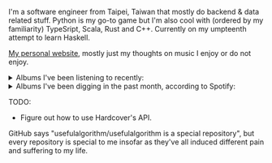 I'm a software engineer from Taipei, Taiwan that mostly do backend & data related stuff. Python is my go-to game but I'm also cool with (ordered by my familiarity) TypeSript, Scala, Rust and C++. Currently on my umpteenth attempt to learn Haskell.

[My personal website](https://usefulalgorithm.github.io/), mostly just my thoughts on music I enjoy or do not enjoy.

<details>
<summary>Albums I've been listening to recently:</summary>

- I LAY DOWN MY LIFE FOR YOU, by JPEGMAFIA
- 馬, by betcover!!
- 卵, by betcover!!
- Dip Friso, by Dip Friso
- Harmonica, by Bondo
- Seven Reorganisations, by Beatrice Dillon, Explore Ensemble
- Mahōgakkō, by Hakushi Hasegawa

</details>

<details>
<summary>Albums I've been digging in the past month, according to Spotify:</summary>

- 馬, by betcover!!
- Intrinsic Rhythm, by Perila
- Strange Meridians, by upsammy
- 卵, by betcover!!
- Mosaic, by Fennesz
- Leave Another Day, by Milan W.
- A Soft and Gatherable Star, by Jabu
- Inorganic Rites, by Krallice
- sentiment, by claire rousay
- False 02, by Selfsame
- Naya, by Dawuna
- Night Palace, by Mount Eerie
- In Full Effect, by Tim Reaper, Kloke
- A World Lit Only by Fire, by Godflesh

</details>

TODO:
- Figure out how to use Hardcover's API.

GitHub says "usefulalgorithm/usefulalgorithm is a special repository", but every repository is special to me insofar as they've all induced different pain and suffering to my life.